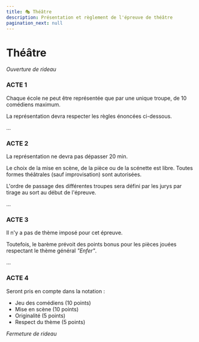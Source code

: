 ```yaml
---
title: 🎭 Théâtre
description: Présentation et règlement de l'épreuve de théâtre
pagination_next: null
---
```


# Théâtre



*Ouverture de rideau*

### ACTE 1

Chaque école ne peut être représentée que par une unique troupe, de 10 comédiens maximum. 

La représentation devra respecter les règles énoncées ci-dessous.

...

### ACTE 2

La représentation ne devra pas dépasser 20 min. 

Le choix de la mise en scène, de la pièce ou de la scénette est libre. Toutes formes théâtrales (sauf improvisation) sont autorisées.

L'ordre de passage des différentes troupes sera défini par les jurys par tirage au sort au début de l'épreuve.

...

### ACTE 3

Il n'y a pas de thème imposé pour cet épreuve. 

Toutefois, le barème prévoit des points bonus pour les pièces jouées respectant le thème général *"Enfer"*.

...

### ACTE 4

Seront pris en compte dans la notation :
* Jeu des comédiens (10 points)
* Mise en scène (10 points)
* Originalité (5 points)
* Respect du thème (5 points)

*Fermeture de rideau*